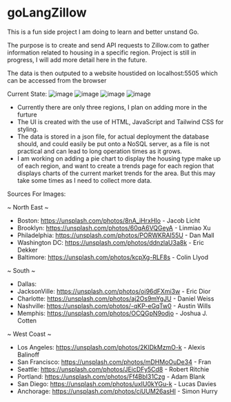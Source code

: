 # goLangZillow

This is a fun side project I am doing to learn and better unstand Go.

The purpose is to create and send API requests to Zillow.com to gather information related to housing in a specific region. Project is still in progress, I will add more
detail here in the future. 

The data is then outputed to a website houstided on localhost:5505 which can be accessed from the browser

Current State:
![image](https://github.com/NathanielWilson2001/ZillowScraper/assets/97745329/5e342492-bf6c-47f2-b749-c4447195a6f8)
![image](https://github.com/NathanielWilson2001/ZillowScraper/assets/97745329/889c4614-d1b8-4a7e-a669-e3ab04cb268d)
![image](https://github.com/NathanielWilson2001/ZillowScraper/assets/97745329/300719e7-7a6e-4e95-89bd-517b78a83bbd)
![image](https://github.com/NathanielWilson2001/ZillowScraper/assets/97745329/b371606a-b308-4399-a8a0-6f498476ed5f)



- Currently there are only three regions, I plan on adding more in the furture 
- The UI is created with the use of HTML, JavaScript and Tailwind CSS for styling. 
- The data is stored in a json file, for actual deployment the database should, and could easily be put onto a NoSQL server, as a file is not practical and can lead to long
  operation times as it grows. 
- I am working on adding a pie chart to display the housing type make up of each region, and want to create a trends page for each region that displays
  charts of the current market trends for the area. But this may take some times as I need to collect more data. 

Sources For Images:

~ North East ~
- Boston:        https://unsplash.com/photos/8nA_iHrxHIo - Jacob Licht
- Brooklyn:      https://unsplash.com/photos/60qA6VQGeyA - Linmiao Xu
- Philadelphia:  https://unsplash.com/photos/PORWKRAI55U - Dan Mall
- Washington DC: https://unsplash.com/photos/ddnzlaU3a8k - Eric Dekker
- Baltimore:     https://unsplash.com/photos/kcpXg-RLF8s - Colin Llyod

~ South ~
- Dallas:
- JacksonVille: https://unsplash.com/photos/oi96dFXmi3w - Eric Dior
- Charlotte:    https://unsplash.com/photos/aj2Os9mYgJU - Daniel Weiss
- Nashville:    https://unsplash.com/photos/-qKP-eGqTw0 - Austin Wills
- Memphis:      https://unsplash.com/photos/OCQGpN9odjo - Joshua J. Cotten

~ West Coast ~
- Los Angeles:   https://unsplash.com/photos/2KIDkMzmO-k - Alexis Balinoff
- San Francisco: https://unsplash.com/photos/mDHMoOuDe34 - Fran
- Seattle:       https://unsplash.com/photos/JEicDFy5Cd8 - Robert Ritchie
- Portland:      https://unsplash.com/photos/Ff4BbI31Czg - Adam Blank
- San Diego:     https://unsplash.com/photos/uxIU0kYGu-k - Lucas Davies
- Anchorage:     https://unsplash.com/photos/ciUUM26asHI - Simon Hurry

